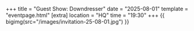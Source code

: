 +++
title = "Guest Show: Downdresser"
date = "2025-08-01"
template = "eventpage.html"
[extra]
location = "HQ"
time = "19:30"
+++
{{ bigimg(src="/images/invitation-25-08-01.jpg") }}

